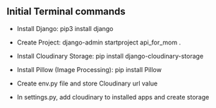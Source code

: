## Initial Terminal commands

- Install Django:  pip3 install django

- Create Project:  django-admin startproject api_for_mom .

- Install Cloudinary Storage:  pip install django-cloudinary-storage

- Install Pillow (Image Processing):  pip install Pillow

- Create env.py file and store Cloudinary url value

- In settings.py, add cloudinary to installed apps and create storage

